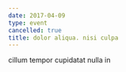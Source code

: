 ```yaml
---
date: 2017-04-09
type: event
cancelled: true
title: dolor aliqua. nisi culpa
---
```

cillum tempor cupidatat nulla in